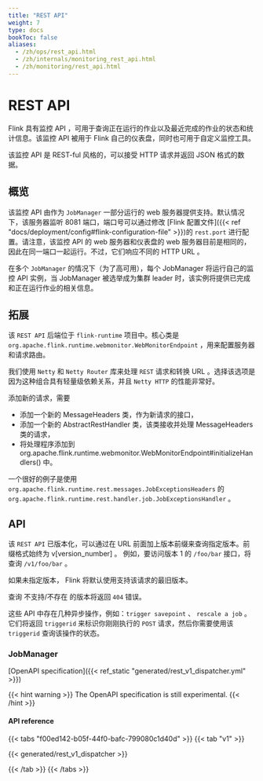 ```yaml
---
title: "REST API"
weight: 7
type: docs
bookToc: false
aliases:
  - /zh/ops/rest_api.html
  - /zh/internals/monitoring_rest_api.html
  - /zh/monitoring/rest_api.html
---
```

<!--
Licensed to the Apache Software Foundation (ASF) under one
or more contributor license agreements.  See the NOTICE file
distributed with this work for additional information
regarding copyright ownership.  The ASF licenses this file
to you under the Apache License, Version 2.0 (the
"License"); you may not use this file except in compliance
with the License.  You may obtain a copy of the License at

  http://www.apache.org/licenses/LICENSE-2.0

Unless required by applicable law or agreed to in writing,
software distributed under the License is distributed on an
"AS IS" BASIS, WITHOUT WARRANTIES OR CONDITIONS OF ANY
KIND, either express or implied.  See the License for the
specific language governing permissions and limitations
under the License.
-->

# REST API

Flink 具有监控 API ，可用于查询正在运行的作业以及最近完成的作业的状态和统计信息。该监控 API 被用于 Flink 自己的仪表盘，同时也可用于自定义监控工具。

该监控 API 是 REST-ful 风格的，可以接受 HTTP 请求并返回 JSON 格式的数据。

## 概览

该监控 API 由作为 `JobManager` 一部分运行的 web 服务器提供支持。默认情况下，该服务器监听 8081 端口，端口号可以通过修改 [Flink 配置文件]({{< ref "docs/deployment/config#flink-configuration-file" >}})的 `rest.port` 进行配置。请注意，该监控 API 的 web 服务器和仪表盘的 web 服务器目前是相同的，因此在同一端口一起运行。不过，它们响应不同的 HTTP URL 。

在多个 `JobManager` 的情况下（为了高可用），每个 JobManager 将运行自己的监控 API 实例，当 JobManager 被选举成为集群 leader 时，该实例将提供已完成和正在运行作业的相关信息。


## 拓展

该 `REST API` 后端位于 `flink-runtime` 项目中。核心类是 `org.apache.flink.runtime.webmonitor.WebMonitorEndpoint` ，用来配置服务器和请求路由。

我们使用 `Netty` 和 `Netty Router` 库来处理 `REST` 请求和转换 URL 。选择该选项是因为这种组合具有轻量级依赖关系，并且 `Netty HTTP` 的性能非常好。

添加新的请求，需要

  * 添加一个新的 MessageHeaders 类，作为新请求的接口，
  * 添加一个新的 AbstractRestHandler 类，该类接收并处理 MessageHeaders 类的请求，
  * 将处理程序添加到 org.apache.flink.runtime.webmonitor.WebMonitorEndpoint#initializeHandlers() 中。

一个很好的例子是使用 `org.apache.flink.runtime.rest.messages.JobExceptionsHeaders` 的 `org.apache.flink.runtime.rest.handler.job.JobExceptionsHandler` 。


## API

该 `REST API` 已版本化，可以通过在 URL 前面加上版本前缀来查询指定版本。前缀格式始终为 v[version_number] 。 例如，要访问版本 1 的 `/foo/bar` 接口，将查询 `/v1/foo/bar` 。

如果未指定版本， Flink 将默认使用支持该请求的最旧版本。

查询 不支持/不存在 的版本将返回 `404` 错误。

这些 API 中存在几种异步操作，例如：`trigger savepoint` 、 `rescale a job` 。它们将返回 `triggerid` 来标识你刚刚执行的 `POST` 请求，然后你需要使用该 `triggerid` 查询该操作的状态。

### JobManager

[OpenAPI specification]({{< ref_static "generated/rest_v1_dispatcher.yml" >}})

{{< hint warning >}}
The OpenAPI specification is still experimental.
{{< /hint >}}

#### API reference

{{< tabs "f00ed142-b05f-44f0-bafc-799080c1d40d" >}}
{{< tab "v1" >}}

{{< generated/rest_v1_dispatcher >}}

{{< /tab >}}
{{< /tabs >}}

